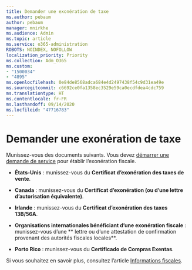 ```yaml
---
title: Demander une exonération de taxe
ms.author: pebaum
author: pebaum
manager: mnirkhe
ms.audience: Admin
ms.topic: article
ms.service: o365-administration
ROBOTS: NOINDEX, NOFOLLOW
localization_priority: Priority
ms.collection: Adm_O365
ms.custom:
- "1500034"
- "4895"
ms.openlocfilehash: 0e84de8568adca684e4d2497438f54c9d31ea49e
ms.sourcegitcommit: c6692ce0fa1358ec3529e59ca0ecdfdea4cdc759
ms.translationtype: HT
ms.contentlocale: fr-FR
ms.lasthandoff: 09/14/2020
ms.locfileid: "47716783"
---
```

# <a name="apply-for-tax-exempt-status"></a>Demander une exonération de taxe

Munissez-vous des documents suivants. Vous devez [démarrer une demande de service](https://docs.microsoft.com/microsoft-365/admin/contact-support-for-business-products) pour établir l’exonération fiscale.

- **États-Unis** : munissez-vous du **Certificat d’exonération des taxes de vente**.

- **Canada** : munissez-vous du **Certificat d’exonération (ou d’une lettre d’autorisation équivalente)**.

- **Irlande** : munissez-vous du **Certificat d’exonération des taxes 13B/56A**.

- **Organisations internationales bénéficiant d’une exonération fiscale** : munissez-vous d’une ** lettre ou d’une attestation de confirmation provenant des autorités fiscales locales**.

- **Porto Rico** : munissez-vous du **Certificado de Compras Exentas**.

Si vous souhaitez en savoir plus, consultez l’article [Informations fiscales](https://docs.microsoft.com/microsoft-365/commerce/billing-and-payments/tax-information).

